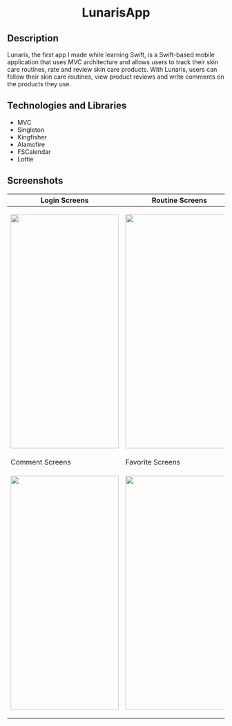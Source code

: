 <h1 align="center">
     LunarisApp
</h1>

## Description
<p>Lunaris, the first app I made while learning Swift, is a Swift-based mobile application that uses MVC architecture and allows users to track their skin care routines, rate and review skin care products. With Lunaris, users can follow their skin care routines, view product reviews and write comments on the products they use.</p>

## Technologies and Libraries
- MVC
- Singleton
- Kingfisher
- Alamofire
- FSCalendar
- Lottie

## Screenshots
| Login Screens | Routine Screens  | Filter and Search Screen |
| ----------- | -----------  | -------------- |
| <p align="center"> <img src="https://github.com/munevverelifay/LunarisApp/assets/105984573/7a9f4a07-5df0-40d2-b2eb-f7d79ae59e5e" width="250" height="542"></p> | <img src="https://github.com/munevverelifay/LunarisApp/assets/105984573/93f28728-1835-4bb8-8da5-98f457f46a12" width="250" height="542"> | <p align="center"> <img src="https://github.com/munevverelifay/LunarisApp/assets/105984573/3a42379a-8251-40e7-b98e-1be127556785)" width="250" height="542"></p>  
| Comment Screens | Favorite Screens  | Logout Screen |
| <p align="center"> <img src="https://github.com/munevverelifay/LunarisApp/assets/105984573/7e214043-5dd1-4c4e-a30d-6935e03c4971" width="250" height="542"></p> | <img src="https://github.com/munevverelifay/LunarisApp/assets/105984573/a30df957-b222-4e6a-b7ea-8637e1b09639" width="250" height="542"> | <p align="center"> <img src="https://github.com/munevverelifay/LunarisApp/assets/105984573/f25106c1-9f14-45e2-8675-2ab252608c76" width="250" height="542"></p>  
